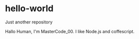 # hello-world
Just another repository

Hallo Human, I'm MasterCode_00. I like Node.js and coffescript.
